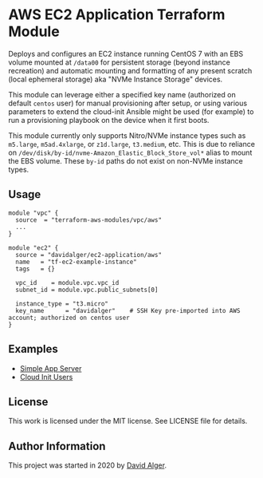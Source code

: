 # AWS EC2 Application Terraform Module

Deploys and configures an EC2 instance running CentOS 7 with an EBS volume mounted at `/data00` for persistent storage (beyond instance recreation) and automatic mounting and formatting of any present scratch (local ephemeral storage) aka "NVMe Instance Storage" devices.

This module can leverage either a specified key name (authorized on default `centos` user) for manual provisioning after setup, or using various parameters to extend the cloud-init Ansible might be used (for example) to run a provisioning playbook on the device when it first boots.

This module currently only supports Nitro/NVMe instance types such as `m5.large`, `m5ad.4xlarge`, or `z1d.large`, `t3.medium`, etc. This is due to reliance on `/dev/disk/by-id/nvme-Amazon_Elastic_Block_Store_vol*` alias to mount the EBS volume. These `by-id` paths do not exist on non-NVMe instance types.

## Usage

```
module "vpc" {
  source  = "terraform-aws-modules/vpc/aws"
  ...
}

module "ec2" {
  source = "davidalger/ec2-application/aws"
  name   = "tf-ec2-example-instance"
  tags   = {}

  vpc_id    = module.vpc.vpc_id
  subnet_id = module.vpc.public_subnets[0]

  instance_type = "t3.micro"
  key_name      = "davidalger"    # SSH Key pre-imported into AWS account; authorized on centos user
}
```

## Examples

* [Simple App Server](examples/simple-app-server)
* [Cloud Init Users](examples/cloud-init-users)

## License

This work is licensed under the MIT license. See LICENSE file for details.

## Author Information

This project was started in 2020 by [David Alger](https://davidalger.com/).
